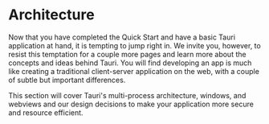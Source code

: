 # Architecture

Now that you have completed the Quick Start and have a basic Tauri application at hand, it is tempting to jump right in. We invite you, however, to resist this temptation for a couple more pages and learn more about the concepts and ideas behind Tauri. You will find developing an app is much like creating a traditional client-server application on the web, with a couple of subtle but important differences.

This section will cover Tauri's multi-process architecture, windows, and webviews and our design decisions to make your application more secure and resource efficient.
